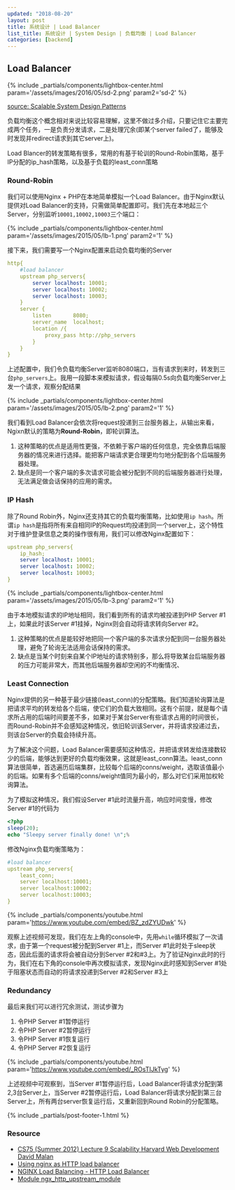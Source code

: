 ```yaml
---
updated: "2018-08-20"
layout: post
title: 系统设计 | Load Balancer
list_title: 系统设计 | System Design | 负载均衡 | Load Balancer
categories: [backend]
---
```


## Load Balancer


{% include _partials/components/lightbox-center.html param='/assets/images/2016/05/sd-2.png' param2='sd-2' %}

<p class="md-p-center"><a href="http://horicky.blogspot.com/2010/10/scalable-system-design-patterns.html">source: Scalable System Design Patterns</a></p>

负载均衡这个概念相对来说比较容易理解，这里不做过多介绍，只要记住它主要完成两个任务，一是负责分发请求，二是处理冗余(即某个server failed了，能够及时发现并redirect请求到其它server上)。

Load Blancer的转发策略有很多，常用的有基于轮训的Round-Robin策略，基于IP分配的ip_hash策略，以及基于负载的least_conn策略

### Round-Robin

我们可以使用Nginx + PHP在本地简单模拟一个Load Balancer。由于Nginx默认提供对Load Balancer的支持，只需做简单配置即可。我们先在本地起三个Server，分别监听`10001,10002,10003`三个端口：

{% include _partials/components/lightbox-center.html param='/assets/images/2015/05/lb-1.png' param2='1' %}

接下来，我们需要写一个Nginx配置来启动负载均衡的Server

```yaml
http{
    #load balancer
    upstream php_servers{
        server localhost: 10001;
        server localhost: 10002;
        server localhost: 10003;
    }
    server {
        listen       8080;
        server_name  localhost;
        location /{
            proxy_pass http://php_servers
        }
    }
}
```
上述配置中，我们令负载均衡Server监听8080端口，当有请求到来时，转发到三台`php_servers`上。我用一段脚本来模拟请求，假设每隔0.5s向负载均衡Server上发一个请求，观察分配结果

{% include _partials/components/lightbox-center.html param='/assets/images/2015/05/lb-2.png' param2='1' %}

我们看到Load Balancer会依次将request投递到三台服务器上，从输出来看，Ngixn默认的策略为**Round-Robin**，即轮训算法。

1. 这种策略的优点是适用性更强，不依赖于客户端的任何信息，完全依靠后端服务器的情况来进行选择。能把客户端请求更合理更均匀地分配到各个后端服务器处理。
2. 缺点是同一个客户端的多次请求可能会被分配到不同的后端服务器进行处理，无法满足做会话保持的应用的需求。

### IP Hash

除了Round Robin外，Nginx还支持其它的负载均衡策略，比如使用`ip hash`。所谓`ip hash`是指将所有来自相同IP的Request均投递到同一个server上，这个特性对于维护登录信息之类的操作很有用，我们可以修改Nginx配置如下：

```yaml
upstream php_servers{
    ip_hash;
    server localhost: 10001;
    server localhost: 10002;
    server localhost: 10003;
}
```

{% include _partials/components/lightbox-center.html param='/assets/images/2015/05/lb-3.png' param2='1' %}

由于本地模拟请求的IP地址相同，我们看到所有的请求均被投递到PHP Server #1上，如果此时该Server #1挂掉，Nginx则会自动将请求转向Server #2。

1. 这种策略的优点是能较好地把同一个客户端的多次请求分配到同一台服务器处理，避免了轮询无法适用会话保持的需求。
2. 缺点是当某个时刻来自某个IP地址的请求特别多，那么将导致某台后端服务器的压力可能非常大，而其他后端服务器却空闲的不均衡情况、

### Least Connection

Nginx提供的另一种基于最少链接(least_conn)的分配策略。我们知道轮询算法是把请求平均的转发给各个后端，使它们的负载大致相同。这有个前提，就是每个请求所占用的后端时间要差不多，如果对于某台Server有些请求占用的时间很长，而Round-Robin并不会感知这种情况，依旧轮训该Server，并将请求投递过去，则该台Server的负载会持续升高。

为了解决这个问题，Load Balancer需要感知这种情况，并把请求转发给连接数较少的后端，能够达到更好的负载均衡效果，这就是least_conn算法。least_conn算法很简单，首选遍历后端集群，比较每个后端的conns/weight，选取该值最小的后端。如果有多个后端的conns/weight值同为最小的，那么对它们采用加权轮询算法。

为了模拟这种情况，我们假设Server #1此时流量升高，响应时间变慢，修改Server #1的代码为

```php
<?php
sleep(20);
echo "Sleepy server finally done! \n";%
```
修改Nginx负载均衡策略为：

```yaml
#load balancer
upstream php_servers{
    least_conn;
    server localhost:10001;
    server localhost:10002;
    server localhost:10003;
}
```

{% include _partials/components/youtube.html param='https://www.youtube.com/embed/BZ_zdZYUDwk' %}

观察上述视频可发现，我们在左上角的console中，先用`while`循环模拟了一次请求，由于第一个request被分配到Server #1上，而Server #1此时处于sleep状态，因此后面的请求将会被自动分到Server #2和#3上。为了验证Nginx此时的行为，我们在右下角的console中再次模拟请求，发现Nginx此时感知到Server #1处于阻塞状态而自动的将请求投递到Server #2和Server #3上

### Redundancy

最后来我们可以进行冗余测试，测试步骤为

1. 令PHP Server #1暂停运行
2. 令PHP Server #2暂停运行
3. 令PHP Server #1恢复运行
4. 令PHP Server #2恢复运行

{% include _partials/components/youtube.html param='https://www.youtube.com/embed/_ROsTIJkTyg' %}

上述视频中可观察到，当Server #1暂停运行后，Load Balancer将请求分配到第2,3台Server上，当Server #2暂停运行后，Load Balancer将请求分配到第三台Server上，所有两台server恢复运行后，又重新回到Round Robin的分配策略。

{% include _partials/post-footer-1.html %}

### Resource

- [CS75 (Summer 2012) Lecture 9 Scalability Harvard Web Development David Malan](https://www.youtube.com/watch?v=-W9F__D3oY4&t=955s)
- [Using nginx as HTTP load balancer](http://nginx.org/en/docs/http/load_balancing.html)
- [NGINX Load Balancing - HTTP Load Balancer](https://docs.nginx.com/nginx/admin-guide/load-balancer/http-load-balancer/)
- [Module ngx_http_upstream_module](http://nginx.org/en/docs/http/ngx_http_upstream_module.html)

